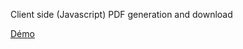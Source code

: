 Client side (Javascript) PDF generation and download

[Démo](https://avergnaud.github.io/js-pdf-gen-dl/)